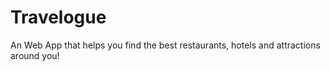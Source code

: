 # Travelogue

An Web App that helps you find the  best restaurants, hotels and attractions around you!
